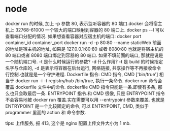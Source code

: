 # node

docker run 的时候, 加上 -p 参数 80, 表示监听容器的 80 端口.docker 会将宿主机上 32768-61000 一个较大的端口映射到容器的 80 端口上.
docker ps --l 可以查看端口分配的情况.
如果想查看容器对应宿主机的端口: docker port container_id container_port
docker run -d -p 80:80 --name staticWeb
前面的地址是宿主机的地址, 如果是 127.0.0.1:80:80 或者 8080:80 也就是将宿主机的 80 端口或者 8080 端口绑定到容器的 80 端口.
如果不填前面的端口, 那就是说是一个随机端口号.
-t 是什么时候运行的参数? -d 什么作用? -t 是 build 的时候指定名字与仓库的, -d 是表示将容器在后台运行, 网络链接, 共享操作等不再接收命令行控制.也就是是一个守护进程.
Dockerfile 指令:
CMD 指令, CMD ['bin/true'] 相当于 docker run -i -t registry/hub /bin/true, 执行一条命令.
docker run 命令会覆盖 dockerfile 文件中的命令.
dockerfile CMD 指令只能是一条.即使有多条, 那么也只会取最后一条.
ENTRYPOINT 指令.和 CMD 很像, 只是 ENTRYPOINT 指令不会容易地被 docker run 覆盖.实在需要可以用 --entrypoint 参数来覆盖.
也就是 ENTRYPOINT 是一个比较固定的命令, 可以 ENTRYPOINT, CMD, 类似于 programmer 里面的 action 和 命令参数.

tips: 上传服务, 报 413, 这个是 nginx 配置上传文件大小为 1 mb.